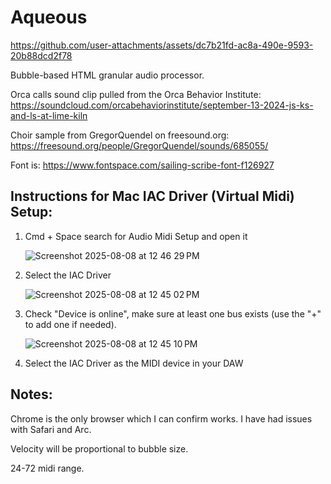 # Aqueous

https://github.com/user-attachments/assets/dc7b21fd-ac8a-490e-9593-20b88dcd2f78

Bubble-based HTML granular audio processor.

Orca calls sound clip pulled from the Orca Behavior Institute:
https://soundcloud.com/orcabehaviorinstitute/september-13-2024-js-ks-and-ls-at-lime-kiln

Choir sample from GregorQuendel on freesound.org:
https://freesound.org/people/GregorQuendel/sounds/685055/

Font is:
https://www.fontspace.com/sailing-scribe-font-f126927

## Instructions for Mac IAC Driver (Virtual Midi) Setup:

1. Cmd + Space search for Audio Midi Setup and open it
   
   ![Screenshot 2025-08-08 at 12 46 29 PM](https://github.com/user-attachments/assets/15ca6575-2c78-4403-ab94-e0876ab94f29)
   
3. Select the IAC Driver
   
   ![Screenshot 2025-08-08 at 12 45 02 PM](https://github.com/user-attachments/assets/6ac8a28e-912e-432a-87fd-5244222d2c18)
   
5. Check "Device is online", make sure at least one bus exists (use the "+" to add one if needed).

   ![Screenshot 2025-08-08 at 12 45 10 PM](https://github.com/user-attachments/assets/184c4590-3a77-4248-9876-6e735c9e1f57)

7. Select the IAC Driver as the MIDI device in your DAW


## Notes:

Chrome is the only browser which I can confirm works. I have had issues with Safari and Arc.

Velocity will be proportional to bubble size.

24-72 midi range.

